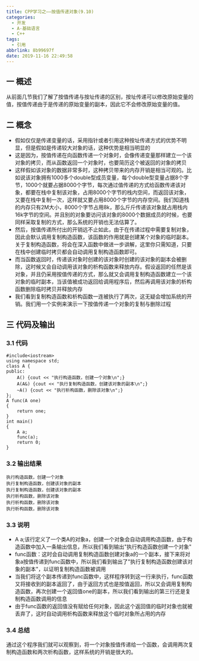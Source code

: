 ```yaml
---
title: CPP学习之——按值传递对象(9.10)
categories:
  - 开发
  - A-基础语言
  - C++
tags:
  - 引用
abbrlink: 8b99697f
date: 2019-11-16 22:49:58
---
```

## 一 概述

从前面几节我们了解了按值传递与按址传递的区别，按址传递可以修改原始变量的值，按值传递由于是传递的原始变量的副本，因此它不会修改原始变量的值。  

<!--more-->

## 二 概念

* 假如仅仅是传递变量的话，采用指针或者引用这种按址传递方式的优势不明显，但是假如是传递较大对象的话，这种优势是相当明显的
* 这是因为，按值传递在向函数传递一个对象时，会像传递变量那样建立一个该对象的拷贝，而从函数返回一个对象时，也要简历这个被返回的对象的拷贝
* 这样假如该对象的数据非常多时，这种拷贝带来的内存开销是相当可观的。比如说该对象拥有1000多个double型成员变量，每个double型变量占据8个字节，1000个就要占据8000个字节，每次通过值传递的方式给函数传递该对象，都要在栈中复制该对象，占用8000个字节的栈内空间，而返回该对象，又要在栈中复制一次，这样就又要占用8000个字节的内存空间。我们知道栈的内存只有2M大小，8000个字节占用8k，那么斤斤传递该对象就占用栈内16k字节的空间。并且别的对象要访问该对象的8000个数据成员的时候，也要同样采取复制的方式，那么系统的开销也无法估算了。
* 然后，按值传递所付出的开销远不止如此，由于在传递过程中需要复制对象，因此会默认调用复制构造函数，该函数的作用就是创建某个对象的临时副本。关于复制构造函数，将会在深入函数中做进一步讲解，这里你只需知道，只要在栈中创建临时拷贝都会自动调用复制构造函数即可。
* 而当函数返回时，传递该对象时创建的该对象时创建的该对象的副本会被删除，这时候又会自动调用该对象的析构函数来释放内存。假设返回的任然是该对象，并且仍采用按值传递的方式，那么就又会调用复制构造函数建立一个该对象的临时副本，当该值被成功返回给调用程序后，然后再调用该对象的析构函数删除临时拷贝并释放内存
* 我们看到复制构造函数和析构函数一连被执行了两次，这无疑会增加系统的开销。我们用一个实例来演示一下按值传递一个对象的复制与删除过程

## 三 代码及输出

### 3.1 代码

```
#include<iostream>
using namespace std;
class A {
public:
	A() {cout << "执行构造函数，创建一个对象\n";}
	A(A&) {cout << "执行复制构造函数，创建该对象的副本\n";}
	~A() {cout << "执行析构函数，删除该对象\n";}
};
A func(A one) 
{
	return one;
}
int main() 
{
	A a;
	func(a);
	return 0;
}
```

### 3.2 输出结果

```
执行构造函数，创建一个对象
执行复制构造函数，创建该对象的副本
执行复制构造函数，创建该对象的副本
执行析构函数，删除该对象
执行析构函数，删除该对象
执行析构函数，删除该对象
```

### 3.3 说明

* A a;该行定义了一个类A的对象a，创建一个对象会自动调用构造函数，由于构造函数中加入一条输出信息，所以我们看到输出"执行构造函数创建一个对象"
* func函数：这时会自动调用复制构造函数创建对象a的一个副本，接下来将对象a按值传递到func函数中，所以我们看到输出了"执行复制构造函数创建该对象的副本"，以证明复制构造函数被调用
* 当我们将这个副本传递到func函数中，这样程序转到这一行来执行，func函数又将接收到的副本返回了，由于返回方式也是按值返回，所以又会调用复制构造函数，再次创建一个返回值one的副本，所以我们看到输出的第三行还是复制构造函数调用的信息
* 由于func函数的返回值没有赋给任何对象，因此这个返回值的临时对象也就被丢弃了，这时自动调用析构函数来释放这个临时对象所占用的内存

### 3.4 总结

通过这个程序我们就可以观察到，将一个对象按值传递给一个函数，会调用两次复制构造函数和两次析构函数，这样系统的开销是很大的。
